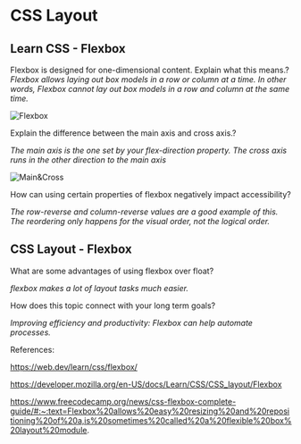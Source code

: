 # CSS Layout


## Learn CSS - Flexbox

Flexbox is designed for one-dimensional content. Explain what this means.?
*Flexbox allows laying out box models in a row or column at a time. In other words, Flexbox cannot lay out box models in a row and column at the same time.* 

![Flexbox](https://cloud.netlifyusercontent.com/assets/344dbf88-fdf9-42bb-adb4-46f01eedd629/09cdb332-946f-4c07-99bd-466f8a9cb55a/mrh-css-grid-fig-02-large-opt.png)

Explain the difference between the main axis and cross axis.?

*The main axis is the one set by your flex-direction property. The cross axis runs in the other direction to the main axis*



![Main&Cross](https://web-dev.imgix.net/image/VbAJIREinuYvovrBzzvEyZOpw5w1/5wCsZcBmK5L33LS7nOmP.svg)

How can using certain properties of flexbox negatively impact accessibility?

*The row-reverse and column-reverse values are a good example of this. The reordering only happens for the visual order, not the logical order.*

## CSS Layout - Flexbox

What are some advantages of using flexbox over float? 

*flexbox makes a lot of layout tasks much easier.*


How does this topic connect with your long term goals?

*Improving efficiency and productivity: Flexbox can help automate processes.*

References:

https://web.dev/learn/css/flexbox/

https://developer.mozilla.org/en-US/docs/Learn/CSS/CSS_layout/Flexbox

https://www.freecodecamp.org/news/css-flexbox-complete-guide/#:~:text=Flexbox%20allows%20easy%20resizing%20and%20repositioning%20of%20a,is%20sometimes%20called%20a%20flexible%20box%20layout%20module.
